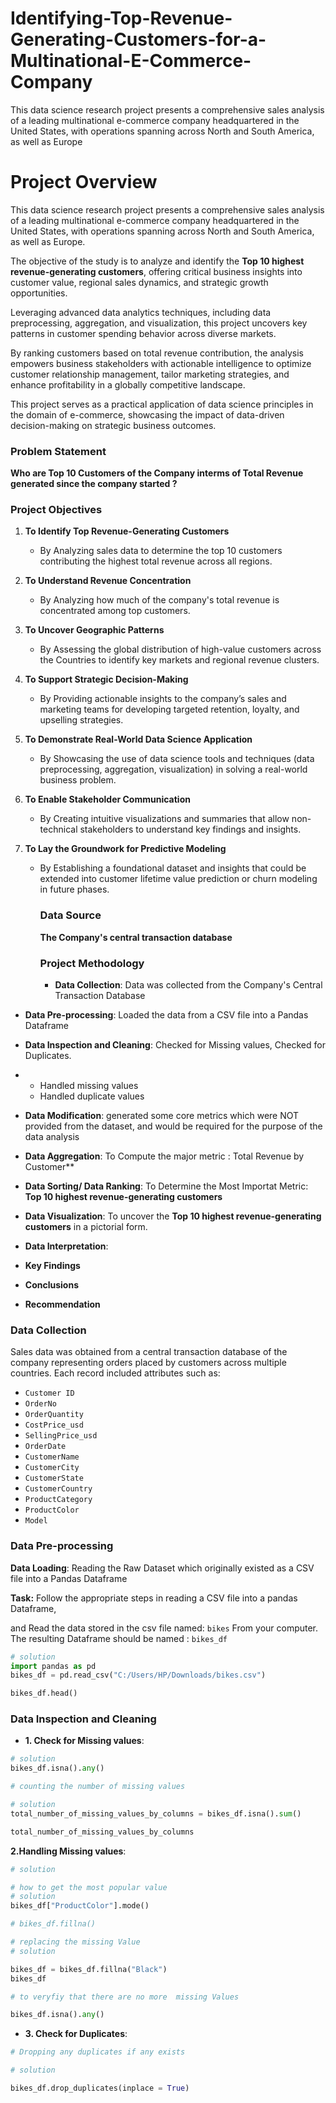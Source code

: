 # Identifying-Top-Revenue-Generating-Customers-for-a-Multinational-E-Commerce-Company
This data science research project presents a comprehensive sales analysis of a leading multinational e-commerce company headquartered in the United States, with operations spanning across North and South America, as well as Europe



# Project Overview
This data science research project presents a comprehensive sales analysis of a leading multinational e-commerce company headquartered in the United States, with operations spanning across North and South America, as well as Europe. 

The objective of the study is to analyze and identify the **Top 10 highest revenue-generating customers**, offering critical business insights into customer value, regional sales dynamics, and strategic growth opportunities.

Leveraging advanced data analytics techniques, including data preprocessing, aggregation, and visualization, this project uncovers key patterns in customer spending behavior across diverse markets. 

By ranking customers based on total revenue contribution, the analysis empowers business stakeholders with actionable intelligence to optimize customer relationship management, tailor marketing strategies, and enhance profitability in a globally competitive landscape.

This project serves as a practical application of data science principles in the domain of e-commerce, showcasing the impact of data-driven decision-making on strategic business outcomes.

### Problem Statement  
**Who are Top 10 Customers of the Company interms of Total Revenue generated since the company started ?**

### Project Objectives 

1. **To Identify Top Revenue-Generating Customers**
   * By Analyzing sales data to determine the top 10 customers contributing the highest total revenue across all regions.

2. **To Understand Revenue Concentration**
   * By Analyzing how much of the company's total revenue is concentrated among top customers.

3. **To Uncover Geographic Patterns**
   * By Assessing the global distribution of high-value customers across the Countries to identify key markets and regional revenue   clusters.

4. **To Support Strategic Decision-Making**
   * By Providing actionable insights to the company’s sales and marketing teams for developing targeted retention, loyalty, and upselling strategies.

5. **To Demonstrate Real-World Data Science Application**
   * By Showcasing the use of data science tools and techniques (data preprocessing, aggregation, visualization) in solving a real-world business problem.

6. **To Enable Stakeholder Communication**
   * By Creating intuitive visualizations and summaries that allow non-technical stakeholders to understand key findings and insights.

7. **To Lay the Groundwork for Predictive Modeling**
   * By Establishing a foundational dataset and insights that could be extended into customer lifetime value prediction or churn modeling in future phases.
  
     ### Data Source
     **The Company's central transaction database**

     ### Project Methodology
     - **Data Collection**: Data was collected from the Company's Central Transaction Database

- **Data Pre-processing**: Loaded the data from a CSV file into a Pandas Dataframe

- **Data Inspection and Cleaning**: Checked for Missing values, Checked for Duplicates.
- - Handled missing values
  - Handled duplicate values

- **Data Modification**: generated some  core metrics which were NOT provided from the dataset, and would be required for the purpose of the data   analysis

- **Data Aggregation**: To Compute the major metric : Total Revenue by Customer**

- **Data Sorting/ Data Ranking**: To Determine the Most Importat Metric:  **Top 10 highest revenue-generating customers**

- **Data Visualization**: To uncover the **Top 10 highest revenue-generating customers** in a pictorial form.

- **Data Interpretation**:

- **Key Findings**

- **Conclusions**

- **Recommendation**

### Data Collection
Sales data was obtained from a central transaction database of the company representing orders placed by customers across multiple countries. Each record included attributes such as:

* `Customer ID`
* `OrderNo`
* `OrderQuantity`
* `CostPrice_usd`
* `SellingPrice_usd`
* `OrderDate`
* `CustomerName`
* `CustomerCity`
* `CustomerState`
* `CustomerCountry`
* `ProductCategory`
* `ProductColor`
* `Model`

### Data Pre-processing
**Data Loading**: 
Reading the Raw Dataset which originally existed as a CSV file into a Pandas Dataframe

__Task:__ Follow the appropriate steps in reading a CSV file into a pandas Dataframe, 

and  Read the data stored  in the csv file named:  `bikes` From your computer.
The resulting Dataframe should be named : `bikes_df`

```python
# solution
import pandas as pd
bikes_df = pd.read_csv("C:/Users/HP/Downloads/bikes.csv")

bikes_df.head()

```

### Data Inspection and Cleaning

- **1. Check for Missing values**:


```python
# solution 
bikes_df.isna().any()

```

```python
# counting the number of missing values 

# solution 
total_number_of_missing_values_by_columns = bikes_df.isna().sum()

total_number_of_missing_values_by_columns
```

 **2.Handling Missing values**: 

```python
# solution 

# how to get the most popular value
# solution
bikes_df["ProductColor"].mode()

# bikes_df.fillna()
```

 ```python
# replacing the missing Value
# solution

bikes_df = bikes_df.fillna("Black")
bikes_df
```

```python
# to veryfiy that there are no more  missing Values

bikes_df.isna().any()

```


- **3. Check for  Duplicates**:

```python
# Dropping any duplicates if any exists

# solution

bikes_df.drop_duplicates(inplace = True)

```



  
